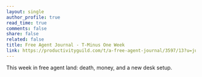```yaml
---
layout: single
author_profile: true
read_time: true
comments: false
share: false
related: false
title: Free Agent Journal - T-Minus One Week
link: https://productivityguild.com/t/a-free-agent-journal/3597/13?u=justindirose
---
```


This week in free agent land: death, money, and a new desk setup. 
